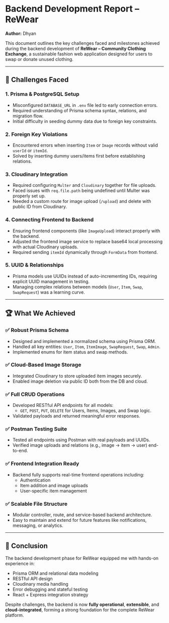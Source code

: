 # Backend Development Report – ReWear  
**Author:** Dhyan

This document outlines the key challenges faced and milestones achieved during the backend development of **ReWear – Community Clothing Exchange**, a sustainable fashion web application designed for users to swap or donate unused clothing.

---

## 🚧 Challenges Faced

### 1. **Prisma & PostgreSQL Setup**
- Misconfigured `DATABASE_URL` in `.env` file led to early connection errors.
- Required understanding of Prisma schema syntax, relations, and migration flow.
- Initial difficulty in seeding dummy data due to foreign key constraints.

### 2. **Foreign Key Violations**
- Encountered errors when inserting `Item` or `Image` records without valid `userId` or `itemId`.
- Solved by inserting dummy users/items first before establishing relations.

### 3. **Cloudinary Integration**
- Required configuring `Multer` and `Cloudinary` together for file uploads.
- Faced issues with `req.file.path` being undefined until Multer was properly set up.
- Needed a custom route for image upload (`/upload`) and delete with public ID from Cloudinary.

### 4. **Connecting Frontend to Backend**
- Ensuring frontend components (like `ImageUpload`) interact properly with the backend.
- Adjusted the frontend image service to replace base64 local processing with actual Cloudinary uploads.
- Required sending `itemId` dynamically through `FormData` from frontend.

### 5. **UUID & Relationships**
- Prisma models use UUIDs instead of auto-incrementing IDs, requiring explicit UUID management in testing.
- Managing complex relations between models (`User`, `Item`, `Swap`, `SwapRequest`) was a learning curve.

---

## 🏆 What We Achieved

### ✅ Robust Prisma Schema
- Designed and implemented a normalized schema using Prisma ORM.
- Handled all key entities: `User`, `Item`, `ItemImage`, `SwapRequest`, `Swap`, `Admin`.
- Implemented enums for item status and swap methods.

### ✅ Cloud-Based Image Storage
- Integrated Cloudinary to store uploaded item images securely.
- Enabled image deletion via public ID both from the DB and cloud.

### ✅ Full CRUD Operations
- Developed RESTful API endpoints for all models:
  - `GET`, `POST`, `PUT`, `DELETE` for Users, Items, Images, and Swap logic.
- Validated payloads and returned meaningful error responses.

### ✅ Postman Testing Suite
- Tested all endpoints using Postman with real payloads and UUIDs.
- Verified image uploads and relations (e.g., image → item → user) end-to-end.

### ✅ Frontend Integration Ready
- Backend fully supports real-time frontend operations including:
  - Authentication
  - Item addition and image uploads
  - User-specific item management

### ✅ Scalable File Structure
- Modular controller, route, and service-based backend architecture.
- Easy to maintain and extend for future features like notifications, messaging, or analytics.

---

## 🙌 Conclusion

The backend development phase for ReWear equipped me with hands-on experience in:
- Prisma ORM and relational data modeling  
- RESTful API design  
- Cloudinary media handling  
- Error debugging and stateful testing  
- React + Express integration strategy

Despite challenges, the backend is now **fully operational**, **extensible**, and **cloud-integrated**, forming a strong foundation for the complete ReWear platform.
